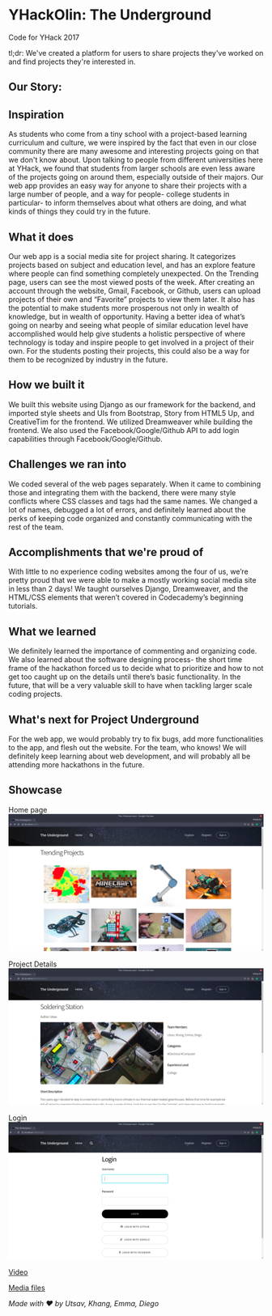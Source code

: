 # YHackOlin: The Underground
Code for YHack 2017

tl;dr: We've created a platform for users to share projects they've worked on and find projects they're interested in.

## Our Story:

## Inspiration
As students who come from a tiny school with a project-based learning curriculum and culture, we were inspired by the fact that even in our close community there are many awesome and interesting projects going on that we don't know about. Upon talking to people from different universities here at YHack, we found that students from larger schools are even less aware of the projects going on around them, especially outside of their majors. Our web app provides an easy way for anyone to share their projects with a large number of people, and a way for people- college students in particular- to inform themselves about what others are doing, and what kinds of things they could try in the future.

## What it does
Our web app is a social media site for project sharing. It categorizes projects based on subject and education level, and has an explore feature where people can find something completely unexpected. On the Trending page, users can see the most viewed posts of the week. After creating an account through the website, Gmail, Facebook, or Github, users can upload projects of their own and “Favorite” projects to view them later. It also has the potential to make students more prosperous not only in wealth of knowledge, but in wealth of opportunity. Having a better idea of what’s going on nearby and seeing what people of similar education level have accomplished would help give students a holistic perspective of where technology is today and inspire people to get involved in a project of their own. For the students posting their projects, this could also be a way for them to be recognized by industry in the future.

## How we built it
We built this website using Django as our framework for the backend, and imported style sheets and UIs from Bootstrap, Story from HTML5 Up, and CreativeTim for the frontend. We utilized Dreamweaver while building the frontend. We also used the Facebook/Google/Github API to add login capabilities through Facebook/Google/Github.

## Challenges we ran into
We coded several of the web pages separately. When it came to combining those and integrating them with the backend, there were many style conflicts where CSS classes and tags had the same names. We changed a lot of names, debugged a lot of errors, and definitely learned about the perks of keeping code organized and constantly communicating with the rest of the team.

## Accomplishments that we're proud of
With little to no experience coding websites among the four of us, we’re pretty proud that we were able to make a mostly working social media site in less than 2 days! We taught ourselves Django, Dreamweaver, and the HTML/CSS elements that weren’t covered in Codecademy’s beginning tutorials.

## What we learned
We definitely learned the importance of commenting and organizing code. We also learned about the software designing process- the short time frame of the hackathon forced us to decide what to prioritize and how to not get too caught up on the details until there’s basic functionality. In the future, that will be a very valuable skill to have when tackling larger scale coding projects.


## What's next for Project Underground
For the web app, we would probably try to fix bugs, add more functionalities to the app, and flesh out the website. For the team, who knows! We will definitely keep learning about web development, and will probably all be attending more hackathons in the future.

## Showcase

Home page
![homepage](https://github.com/Utsav22G/YHackOlin/blob/master/media/home_page.png)

Project Details
![details](https://github.com/Utsav22G/YHackOlin/blob/master/media/project_page.png)

Login
![login](https://github.com/Utsav22G/YHackOlin/blob/master/media/login.png)


[Video](https://www.youtube.com/watch?v=IbwtVWW4mkc)

[Media files](https://github.com/Utsav22G/YHackOlin/tree/master/media)

*Made with &#9829; by Utsav, Khang, Emma, Diego*

